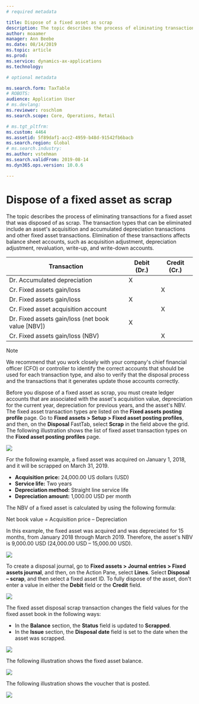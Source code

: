 ```yaml
---
# required metadata

title: Dispose of a fixed asset as scrap
description: The topic describes the process of eliminating transactions for a fixed asset that was disposed of as scrap.
author: moaamer
manager: Ann Beebe
ms.date: 08/14/2019
ms.topic: article
ms.prod: 
ms.service: dynamics-ax-applications
ms.technology: 

# optional metadata

ms.search.form: TaxTable
# ROBOTS: 
audience: Application User
# ms.devlang: 
ms.reviewer: roschlom
ms.search.scope: Core, Operations, Retail

# ms.tgt_pltfrm: 
ms.custom: 4464
ms.assetid: 5f89daf1-acc2-4959-b48d-91542fb6bacb
ms.search.region: Global
# ms.search.industry: 
ms.author: vstehman
ms.search.validFrom: 2019-08-14
ms.dyn365.ops.version: 10.0.6

---
```


# Dispose of a fixed asset as scrap

The topic describes the process of eliminating transactions for a fixed asset that was disposed of as scrap. The transaction types that can be eliminated include an asset's acquisition and accumulated depreciation transactions and other fixed asset transactions. Elimination of these transactions affects balance sheet accounts, such as acquisition adjustment, depreciation adjustment, revaluation, write-up, and write-down accounts.

| Transaction                                         | Debit (Dr.) | Credit (Cr.) |
|-----------------------------------------------------|-------------|--------------|
| Dr. Accumulated depreciation                        | X           |              |
| Cr. Fixed assets gain/loss                          |             | X            |
| Dr. Fixed assets gain/loss                          | X           |              |
| Cr. Fixed asset acquisition account                 |             | X            |
| Dr. Fixed assets gain/loss (net book value \[NBV\]) | X           |              |
| Cr. Fixed assets gain/loss (NBV)                    |             | X            |

> [!NOTE]
> We recommend that you work closely with your company's chief financial officer (CFO) or controller to identify the correct accounts that should be used for each transaction type, and also to verify that the disposal process and the transactions that it generates update those accounts correctly.

Before you dispose of a fixed asset as scrap, you must create ledger accounts that are associated with the asset's acquisition value, depreciation for the current year, depreciation for previous years, and the asset's NBV. The fixed asset transaction types are listed on the **Fixed assets posting profile** page. Go to **Fixed assets \> Setup \> Fixed asset posting profiles**, and then, on the **Disposal** FastTab, select **Scrap** in the field above the grid. The following illustration shows the list of fixed asset transaction types on the **Fixed asset posting profiles** page.

<img src="media/Fixed_asset_Disposal_scrap_scenario_1.png">

For the following example, a fixed asset was acquired on January 1, 2018, and it will be scrapped on March 31, 2019.

- **Acquisition price:** 24,000.00 US dollars (USD)
- **Service life:** Two years
- **Depreciation method:** Straight line service life
- **Depreciation amount:** 1,000.00 USD per month

The NBV of a fixed asset is calculated by using the following formula:

Net book value = Acquisition price – Depreciation

In this example, the fixed asset was acquired and was depreciated for 15 months, from January 2018 through March 2019. Therefore, the asset's NBV is 9,000.00 USD (24,000.00 USD – 15,000.00 USD).

<img src="media/Fixed_asset_Disposal_scrap_scenario_2.png">

To create a disposal journal, go to **Fixed assets \> Journal entries \> Fixed assets journal**, and then, on the Action Pane, select **Lines**. Select **Disposal – scrap**, and then select a fixed asset ID. To fully dispose of the asset, don't enter a value in either the **Debit** field or the **Credit** field.

<img src="media/Fixed_asset_Disposal_scrap_scenario_3.png">

The fixed asset disposal scrap transaction changes the field values for the fixed asset book in the following ways:

- In the **Balance** section, the **Status** field is updated to **Scrapped**.
- In the **Issue** section, the **Disposal date** field is set to the date when the asset was scrapped.

<img src="media/Fixed_asset_Disposal_scrap_scenario_4.png">

The following illustration shows the fixed asset balance.

<img src="media/Fixed_asset_Disposal_scrap_scenario_5.png">

The following illustration shows the voucher that is posted.

<img src="media/Fixed_asset_Disposal_scrap_scenario_6.png">
